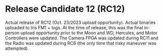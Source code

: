 # Release Candidate 12 (RC12)
Actual release of RC12 (Oct. 23/2023 upload opportunity). Actual binaries uploaded to Iris FM1 + logs. At the time of release, this was the final in-person upload opportunity prior to the Moon and WD, Hercules, and Motor Controllers were updated. The Camera FPGA was updated during RC11 and the Radio was updated during RC6 (the only time that risky maneuver was attempted).
